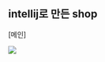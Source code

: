 <h2>intellij로 만든 shop</h2>
 


[메인] 
<p>
  <img src ="https://user-images.githubusercontent.com/130128767/247849261-393fcdf7-a066-40d6-8a34-ed3a787dbb78.png">
</p>

